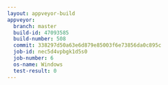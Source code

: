 ```yaml
---
layout: appveyor-build
appveyor:
  branch: master
  build-id: 47093585
  build-number: 508
  commit: 338297d50a63e6d879e85003f6e73856da0c895c
  job-id: nec5d4vpbgk1d5s0
  job-number: 6
  os-name: Windows
  test-result: 0
---
```

